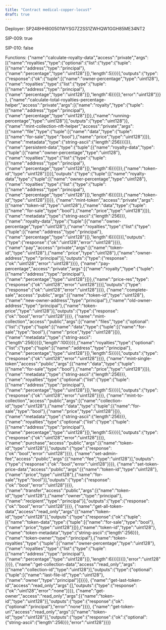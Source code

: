 ```yaml
---
title: "Contract medical-copper-locust"
draft: true
---
```

Deployer: SP248HH800501WYSG7Z2SS1ZWHQW1GGH85ME34NT2

SIP-009: true

SIP-010: false

Functions:
{"name":"calculate-royalty-data","access":"private","args":[{"name":"royalties","type":{"optional":{"list":{"type":{"tuple":[{"name":"address","type":"principal"},{"name":"percentage","type":"uint128"}]},"length":5}}}}],"outputs":{"type":{"response":{"ok":{"tuple":[{"name":"owner-percentage","type":"uint128"},{"name":"royalties","type":{"list":{"type":{"tuple":[{"name":"address","type":"principal"},{"name":"percentage","type":"uint128"}]},"length":6}}}]},"error":"uint128"}}}}, {"name":"calculate-total-royalties-percentage-helper","access":"private","args":[{"name":"royalty","type":{"tuple":[{"name":"address","type":"principal"},{"name":"percentage","type":"uint128"}]}},{"name":"running-percentage","type":"uint128"}],"outputs":{"type":"uint128"}}, {"name":"mint-collection-nft-helper","access":"private","args":[{"name":"file","type":{"tuple":[{"name":"data","type":{"tuple":[{"name":"for-sale","type":"bool"},{"name":"price","type":"uint128"}]}},{"name":"metadata","type":{"string-ascii":{"length":256}}}]}},{"name":"persistent-data","type":{"tuple":[{"name":"royalty-data","type":{"tuple":[{"name":"owner-percentage","type":"uint128"},{"name":"royalties","type":{"list":{"type":{"tuple":[{"name":"address","type":"principal"},{"name":"percentage","type":"uint128"}]},"length":6}}}]}},{"name":"token-id","type":"uint128"}]}}],"outputs":{"type":{"tuple":[{"name":"royalty-data","type":{"tuple":[{"name":"owner-percentage","type":"uint128"},{"name":"royalties","type":{"list":{"type":{"tuple":[{"name":"address","type":"principal"},{"name":"percentage","type":"uint128"}]},"length":6}}}]}},{"name":"token-id","type":"uint128"}]}}}, {"name":"mint-token","access":"private","args":[{"name":"token-id","type":"uint128"},{"name":"data","type":{"tuple":[{"name":"for-sale","type":"bool"},{"name":"price","type":"uint128"}]}},{"name":"metadata","type":{"string-ascii":{"length":256}}},{"name":"royalty-data","type":{"tuple":[{"name":"owner-percentage","type":"uint128"},{"name":"royalties","type":{"list":{"type":{"tuple":[{"name":"address","type":"principal"},{"name":"percentage","type":"uint128"}]},"length":6}}}]}}],"outputs":{"type":{"response":{"ok":"uint128","error":"uint128"}}}}, {"name":"pay","access":"private","args":[{"name":"token-id","type":"uint128"},{"name":"price","type":"uint128"},{"name":"owner-address","type":"principal"}],"outputs":{"type":{"response":{"ok":"uint128","error":"uint128"}}}}, {"name":"pay-percentage","access":"private","args":[{"name":"royalty","type":{"tuple":[{"name":"address","type":"principal"},{"name":"percentage","type":"uint128"}]}},{"name":"price-res","type":{"response":{"ok":"uint128","error":"uint128"}}}],"outputs":{"type":{"response":{"ok":"uint128","error":"uint128"}}}}, {"name":"complete-sale","access":"public","args":[{"name":"token-id","type":"uint128"},{"name":"new-owner-address","type":"principal"},{"name":"old-owner-address","type":"principal"},{"name":"token-price","type":"uint128"}],"outputs":{"type":{"response":{"ok":"bool","error":"uint128"}}}}, {"name":"mint-collection","access":"public","args":[{"name":"files","type":{"optional":{"list":{"type":{"tuple":[{"name":"data","type":{"tuple":[{"name":"for-sale","type":"bool"},{"name":"price","type":"uint128"}]}},{"name":"metadata","type":{"string-ascii":{"length":256}}}]},"length":100}}}},{"name":"royalties","type":{"optional":{"list":{"type":{"tuple":[{"name":"address","type":"principal"},{"name":"percentage","type":"uint128"}]},"length":5}}}}],"outputs":{"type":{"response":{"ok":"uint128","error":"uint128"}}}}, {"name":"mint-single-token","access":"public","args":[{"name":"data","type":{"tuple":[{"name":"for-sale","type":"bool"},{"name":"price","type":"uint128"}]}},{"name":"metadata","type":{"string-ascii":{"length":256}}},{"name":"royalties","type":{"optional":{"list":{"type":{"tuple":[{"name":"address","type":"principal"},{"name":"percentage","type":"uint128"}]},"length":5}}}}],"outputs":{"type":{"response":{"ok":"uint128","error":"uint128"}}}}, {"name":"mint-to-collection","access":"public","args":[{"name":"collection-id","type":"uint128"},{"name":"data","type":{"tuple":[{"name":"for-sale","type":"bool"},{"name":"price","type":"uint128"}]}},{"name":"metadata","type":{"string-ascii":{"length":256}}},{"name":"royalties","type":{"optional":{"list":{"type":{"tuple":[{"name":"address","type":"principal"},{"name":"percentage","type":"uint128"}]},"length":5}}}}],"outputs":{"type":{"response":{"ok":"uint128","error":"uint128"}}}}, {"name":"purchase","access":"public","args":[{"name":"token-id","type":"uint128"}],"outputs":{"type":{"response":{"ok":"bool","error":"uint128"}}}}, {"name":"set-admin-fee","access":"public","args":[{"name":"fee","type":"uint128"}],"outputs":{"type":{"response":{"ok":"bool","error":"uint128"}}}}, {"name":"set-token-price-data","access":"public","args":[{"name":"token-id","type":"uint128"},{"name":"price","type":"uint128"},{"name":"for-sale","type":"bool"}],"outputs":{"type":{"response":{"ok":"bool","error":"uint128"}}}}, {"name":"transfer","access":"public","args":[{"name":"token-id","type":"uint128"},{"name":"owner","type":"principal"},{"name":"recipient","type":"principal"}],"outputs":{"type":{"response":{"ok":"bool","error":"uint128"}}}}, {"name":"get-all-token-data","access":"read_only","args":[{"name":"token-id","type":"uint128"}],"outputs":{"type":{"response":{"ok":{"tuple":[{"name":"token-data","type":{"tuple":[{"name":"for-sale","type":"bool"},{"name":"price","type":"uint128"}]}},{"name":"token-id","type":"uint128"},{"name":"token-metadata","type":{"string-ascii":{"length":256}}},{"name":"token-owner","type":"principal"},{"name":"token-royalties","type":{"tuple":[{"name":"owner-percentage","type":"uint128"},{"name":"royalties","type":{"list":{"type":{"tuple":[{"name":"address","type":"principal"},{"name":"percentage","type":"uint128"}]},"length":6}}}]}}]},"error":"uint128"}}}}, {"name":"get-collection-data","access":"read_only","args":[{"name":"collection-id","type":"uint128"}],"outputs":{"type":{"optional":{"tuple":[{"name":"last-file-id","type":"uint128"},{"name":"owner","type":"principal"}]}}}}, {"name":"get-last-token-id","access":"read_only","args":[],"outputs":{"type":{"response":{"ok":"uint128","error":"none"}}}}, {"name":"get-owner","access":"read_only","args":[{"name":"token-id","type":"uint128"}],"outputs":{"type":{"response":{"ok":{"optional":"principal"},"error":"none"}}}}, {"name":"get-token-uri","access":"read_only","args":[{"name":"token-id","type":"uint128"}],"outputs":{"type":{"response":{"ok":{"optional":{"string-ascii":{"length":256}}},"error":"uint128"}}}}

